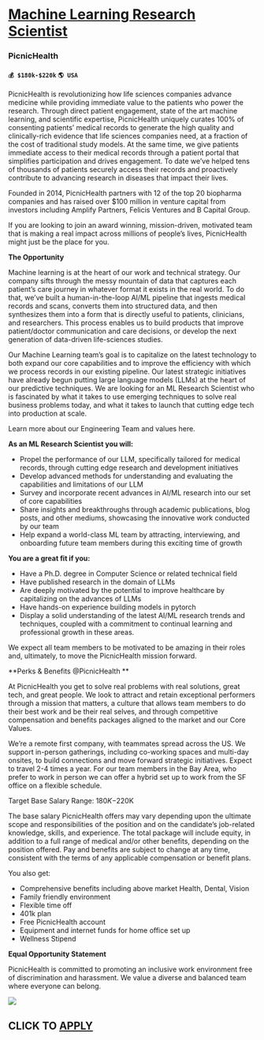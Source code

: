 # [Machine Learning Research Scientist](https://www.remotewlb.com/apply/machine-learning-research-scientist)  
### PicnicHealth  
#### `💰 $180k-$220k` `🌎 USA`  

PicnicHealth is revolutionizing how life sciences companies advance medicine while providing immediate value to the patients who power the research. Through direct patient engagement, state of the art machine learning, and scientific expertise, PicnicHealth uniquely curates 100% of consenting patients’ medical records to generate the high quality and clinically-rich evidence that life sciences companies need, at a fraction of the cost of traditional study models. At the same time, we give patients immediate access to their medical records through a patient portal that simplifies participation and drives engagement. To date we’ve helped tens of thousands of patients securely access their records and proactively contribute to advancing research in diseases that impact their lives.

Founded in 2014, PicnicHealth partners with 12 of the top 20 biopharma companies and has raised over $100 million in venture capital from investors including Amplify Partners, Felicis Ventures and B Capital Group.

If you are looking to join an award winning, mission-driven, motivated team that is making a real impact across millions of people’s lives, PicnicHealth might just be the place for you.

**The Opportunity**

Machine learning is at the heart of our work and technical strategy. Our company sifts through the messy mountain of data that captures each patient’s care journey in whatever format it exists in the real world. To do that, we’ve built a human-in-the-loop AI/ML pipeline that ingests medical records and scans, converts them into structured data, and then synthesizes them into a form that is directly useful to patients, clinicians, and researchers. This process enables us to build products that improve patient/doctor communication and care decisions, or develop the next generation of data-driven life-sciences studies.

Our Machine Learning team’s goal is to capitalize on the latest technology to both expand our core capabilities and to improve the efficiency with which we process records in our existing pipeline. Our latest strategic initiatives have already begun putting large language models (LLMs) at the heart of our predictive techniques. We are looking for an ML Research Scientist who is fascinated by what it takes to use emerging techniques to solve real business problems today, and what it takes to launch that cutting edge tech into production at scale.

Learn more about our Engineering Team and values here.

**As an ML Research Scientist you will:**

  * Propel the performance of our LLM, specifically tailored for medical records, through cutting edge research and development initiatives
  * Develop advanced methods for understanding and evaluating the capabilities and limitations of our LLM
  * Survey and incorporate recent advances in AI/ML research into our set of core capabilities
  * Share insights and breakthroughs through academic publications, blog posts, and other mediums, showcasing the innovative work conducted by our team
  * Help expand a world-class ML team by attracting, interviewing, and onboarding future team members during this exciting time of growth

**You are a great fit if you:**

  * Have a Ph.D. degree in Computer Science or related technical field
  * Have published research in the domain of LLMs
  * Are deeply motivated by the potential to improve healthcare by capitalizing on the advances of LLMs
  * Have hands-on experience building models in pytorch
  * Display a solid understanding of the latest AI/ML research trends and techniques, coupled with a commitment to continual learning and professional growth in these areas.

We expect all team members to be motivated to be amazing in their roles and, ultimately, to move the PicnicHealth mission forward.

**Perks & Benefits @PicnicHealth **

At PicnicHealth you get to solve real problems with real solutions, great tech, and great people. We look to attract and retain exceptional performers through a mission that matters, a culture that allows team members to do their best work and be their real selves, and through competitive compensation and benefits packages aligned to the market and our Core Values.

We’re a remote first company, with teammates spread across the US. We support in-person gatherings, including co-working spaces and multi-day onsites, to build connections and move forward strategic initiatives. Expect to travel 2-4 times a year. For our team members in the Bay Area, who prefer to work in person we can offer a hybrid set up to work from the SF office on a flexible schedule.

Target Base Salary Range: $180K-$220K

The base salary PicnicHealth offers may vary depending upon the ultimate scope and responsibilities of the position and on the candidate’s job-related knowledge, skills, and experience. The total package will include equity, in addition to a full range of medical and/or other benefits, depending on the position offered. Pay and benefits are subject to change at any time, consistent with the terms of any applicable compensation or benefit plans.

You also get:

  * Comprehensive benefits including above market Health, Dental, Vision
  * Family friendly environment 
  * Flexible time off
  * 401k plan
  * Free PicnicHealth account
  * Equipment and internet funds for home office set up 
  * Wellness Stipend

**Equal Opportunity Statement**

PicnicHealth is committed to promoting an inclusive work environment free of discrimination and harassment. We value a diverse and balanced team where everyone can belong.

![](https://remotive.com/job/track/1903708/blank.gif?source=public_api)  
## CLICK TO [APPLY](https://www.remotewlb.com/apply/machine-learning-research-scientist)

